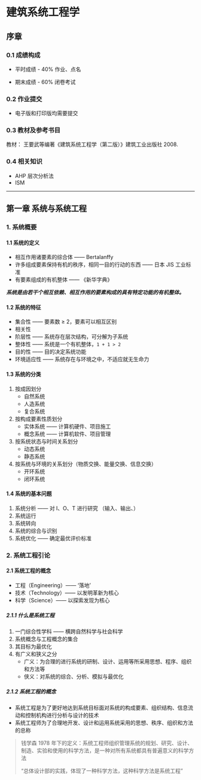 # 建筑系统工程学

## 序章

### 0.1 成绩构成

* 平时成绩 - 40% 作业、点名

* 期末成绩 - 60% 闭卷考试

### 0.2 作业提交

* 电子版和打印版均需要提交

### 0.3 教材及参考书目

教材：  王要武等编著《建筑系统工程学（第二版）》建筑工业出版社 2008.

### 0.4 相关知识

* AHP 层次分析法
* ISM

---

## 第一章 系统与系统工程

### 1. 系统概要

#### 1.1 系统的定义

* 相互作用诸要素的综合体 —— Bertalanffy
* 许多组成要素保持有机的秩序，相同一目的行动的东西 —— 日本 JIS 工业标准
* 有要素组成的有机整体 —— 《新华字典》

***系统是由若干个相互依赖、相互作用的要素构成的具有特定功能的有机整体。***

#### 1.2 系统的特征

* 集合性 —— 要素数 ≥ 2，要素可以相互区别
* 相关性
* 阶层性 —— 系统存在层次结构，可分解为子系统
* 整体性 —— 系统是一个有机整体，`1 + 1 > 2`
* 目的性 —— 目的决定系统功能
* 环境适应性 —— 系统存在与环境之中，不适应就无生命力

#### 1.3 系统的分类

1. 按成因划分
   * 自然系统
   * 人造系统
   * 复合系统
2. 按构成要素性质划分
   * 实体系统 —— 计算机硬件、项目施工
   * 概念系统 —— 计算机软件、项目管理
3. 按系统状态与时间关系划分
   * 动态系统
   * 静态系统
4. 按系统与环境的关系划分（物质交换、能量交换、信息交换）
   * 开环系统
   * 闭环系统

#### 1.4 系统的基本问题

1. 系统分析 —— 对 I、O、T 进行研究 （输入、输出、）
2. 系统运行
3. 系统转向
4. 系统的综合与识别
5. 系统优化 —— 确定最优评价标准

### 2. 系统工程引论

#### 2.1 系统工程的概念

* 工程（Engineering）—— ‘落地’
* 技术（Technology）—— 以发明革新为核心
* 科学（Science）—— 以探索发现为核心

##### 2.1.1 什么是系统工程

1. 一门综合性学科 —— 横跨自然科学与社会科学
2. 系统概念与工程概念的集合
3. 其目标为最优化
4. 有广义和狭义之分
   * 广义：为合理的进行系统的研制、设计、运用等所采用思想、程序、组织和方法等
   * 侠义：对系统的综合、分析、模拟与最优化

##### 2.1.2 系统工程的概念

* 系统工程是为了更好地达到系统目标面对系统的构成要素、组织结构、信息流动和控制机构进行分析与设计的技术
* 系统工程师为了合理地开发、设计和运用系统采用的思想、秩序、组织和方法的总称

> 钱学森 1978 年下的定义：系统工程师组织管理系统的规划、研究、设计、制造、实验和使用的科学方法，是一种对所有系统都具有普遍意义的科学方法
>
> “总体设计部的实践，体现了一种科学方法，这种科学方法是系统工程”

